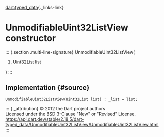 [dart:typed\_data](../../dart-typed_data/dart-typed_data-library){._links-link}

UnmodifiableUint32ListView constructor
======================================

::: {.section .multi-line-signature}
UnmodifiableUint32ListView(

1.  [Uint32List](../uint32list-class) list

)
:::

Implementation {#source}
--------------

``` {.language-dart data-language="dart"}
UnmodifiableUint32ListView(Uint32List list) : _list = list;
```

::: {._attribution}
© 2012 the Dart project authors\
Licensed under the BSD 3-Clause \"New\" or \"Revised\" License.\
<https://api.dart.dev/stable/2.18.5/dart-typed_data/UnmodifiableUint32ListView/UnmodifiableUint32ListView.html>
:::
